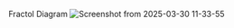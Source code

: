 Fractol Diagram 
![Screenshot from 2025-03-30 11-33-55](https://github.com/user-attachments/assets/0599a388-d806-4d8e-8444-1bf6203c3ad7)

